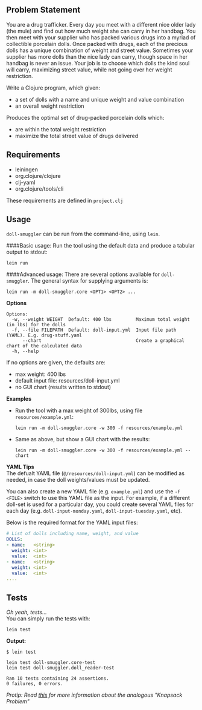 ## Problem Statement
You are a drug trafficker. Every day you meet with a different nice older lady (the mule) and find out how much weight she can carry in her handbag. You then meet with your supplier who has packed various drugs into a myriad of collectible porcelain dolls. Once packed with drugs, each of the precious dolls has a unique combination of weight and street value. Sometimes your supplier has more dolls than the nice lady can carry, though space in her handbag is never an issue. Your job is to choose which dolls the kind soul will carry, maximizing street value, while not going over her weight restriction.

Write a Clojure program, which given:

* a set of dolls with a name and unique weight and value combination
* an overall weight restriction

Produces the optimal set of drug-packed porcelain dolls which:

* are within the total weight restriction
* maximize the total street value of drugs delivered

## Requirements
* leiningen
* org.clojure/clojure
* clj-yaml
* org.clojure/tools/cli  

These requirements are defined in `project.clj`

## Usage
`doll-smuggler` can be run from the command-line, using `lein`. 

####Basic usage:
Run the tool using the default data and produce a tabular output to stdout:  
  
`lein run`  

####Advanced usage: 
There are several options available for `doll-smuggler`. The general syntax for supplying arguments is:  
  
`lein run -m doll-smuggler.core <OPT1> <OPT2> ...`
  
**Options**
```
Options:
  -w, --weight WEIGHT  Default: 400 lbs         Maximum total weight (in lbs) for the dolls
  -f, --file FILEPATH  Default: doll-input.yml  Input file path (YAML). E.g. drug-stuff.yaml
      --chart                                   Create a graphical chart of the calculated data
  -h, --help
```

If no options are given, the defaults are:
* max weight: 400 lbs 
* default input file: resources/doll-input.yml
* no GUI chart (results written to stdout)

**Examples**  
*  Run the tool with a max weight of 300lbs, using file `resources/example.yml`:  
    
    `lein run -m doll-smuggler.core -w 300 -f resources/example.yml`

*  Same as above, but show a GUI chart with the results:  
    
    `lein run -m doll-smuggler.core -w 300 -f resources/example.yml --chart`  

**YAML Tips**  
The defualt YAML file (`@/resources/doll-input.yml`) can be modified as needed, in case the doll weights/values must be updated.    

You can also create a new YAML file (e.g. `example.yml`) and use the `-f <FILE>` switch to use this YAML file as the input. For example, if a different doll-set is used for a particular day, you could create several YAML files for each day (e.g. `doll-input-monday.yaml`, `doll-input-tuesday.yaml`, etc).   

Below is the required format for the YAML input files:
```yaml
# List of dolls including name, weight, and value
DOLLS:
- name:   <string>
  weight: <int>
  value:  <int>
- name:   <string>
  weight: <int>
  value:  <int>
....
```

## Tests
_Oh yeah, tests..._  
You can simply run the tests with:  
  
`lein test`  

**Output:**
```
$ lein test

lein test doll-smuggler.core-test
lein test doll-smuggler.doll_reader-test

Ran 10 tests containing 24 assertions.
0 failures, 0 errors.
```
_Protip: Read [this](http://en.wikipedia.org/wiki/Knapsack_problem) for more information about the analogous "Knapsack Problem"_

